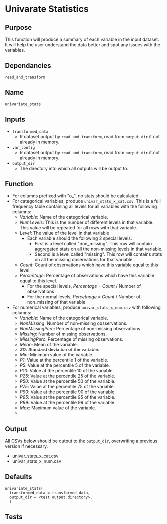 # Univarate Statistics

## Purpose
This function will produce a summary of each variable in the input dataset. It will help the user understand the data better and spot any issues with the variables.  

## Dependancies
`read_and_transform`

## Name
`univariate_stats`

## Inputs
* `transformed_data`
  * R dataset output by `read_and_transform`, read from `output_dir` if not already in memory.  
* `var_config`
  * R dataset output by `read_and_transform`, read from `output_dir` if not already in memory.  
* `output_dir`
  * The directory into which all outputs will be output to.

## Function
* For columns prefixed with "o_", no stats should be calculated.
* For categorical variables, produce `univar_stats_x_cat.csv`. This is a full frequency table containing all levels for all variables with the following columns:
  * _Variable_: Name of the categorical variable.
  * _NumLevels_: This is the number of different levels in that variable. This value will be repeated for all rows with that variable.
  * _Level_: The value of the level in that variable
    * Each variable should the following 2 special levels:
      * First is a level called "non_missing". This row will contain aggregated stats on all the non-missing levels in that variable.
      * Second is a level called "missing". This row will contains stats on all the missing observations for that variable.
  * _Count_: Count of observations which have this variable equal to this level.
  * _Percentage_: Percentage of observations which have this variable equal to this level.
    * For the special levels, _Percentage_ = _Count_ / Number of observations
    * For the normal levels, _Percetnage_ = _Count_ / Number of non_missing of that variable
* For numerical variables, produce `univar_stats_x_num.csv` with following columns:
  * _Variable_: Name of the categorical variable.
  * _NonMissing_: Number of non-missing obsservations.
  * _NonMissingPerc_: Percentage of non-missing observations.
  * _Missing_: Number of missing observations.
  * _MissingPerc_: Percentage of missing observations.
  * _Mean_: Mean of the variable.
  * _SD_: Standard deviation of the variable.
  * _Min_: Minimum value of the variable.
  * _P1_: Value at the percentile 1 of the variable.
  * _P5_: Value at the percentile 5 of the variable.
  * _P10_: Value at the percentile 10 of the variable.
  * _P25_: Value at the percentile 25 of the variable.
  * _P50_: Value at the percentile 50 of the variable.
  * _P75_: Value at the percentile 75 of the variable.
  * _P90_: Value at the percentile 90 of the variable.
  * _P95_: Value at the percentile 95 of the variable.
  * _P99_: Value at the percentile 99 of the variable.
  * _Max_: Maximum value of the variable.
  * _<TO DO:DECILES>_
## Output
All CSVs below should be output to the `output_dir`, overwriting a previous version if necessary.
* univar_stats_x_cat.csv
* univar_stats_x_num.csv

## Defaults
```
univariate_stats(
  transformed_data = transformed_data,
  output_dir = <test output directory>,
  )  
```
## Tests
